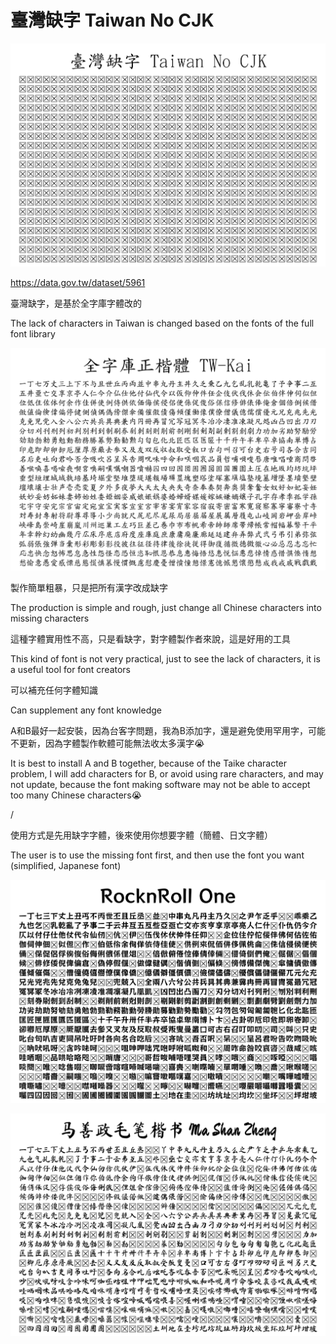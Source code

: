 # 臺灣缺字 Taiwan No CJK
![](https://raw.githubusercontent.com/FWHP-Enfun/Taiwan-No-CJK/main/%E7%BC%BA%E5%AD%97.png)

https://data.gov.tw/dataset/5961

臺灣缺字，是基於全字庫字體改的

The lack of characters in Taiwan is changed based on the fonts of the full font library

![](https://raw.githubusercontent.com/FWHP-Enfun/Taiwan-No-CJK/main/%E5%8E%9F%E6%9C%AC.png)

製作簡單粗暴，只是把所有漢字改成缺字

The production is simple and rough, just change all Chinese characters into missing characters

這種字體實用性不高，只是看缺字，對字體製作者來說，這是好用的工具

This kind of font is not very practical, just to see the lack of characters, it is a useful tool for font creators

可以補充任何字體知識

Can supplement any font knowledge

A和B最好一起安裝，因為台客字問題，我為B添加字，還是避免使用罕用字，可能不更新，因為字體製作軟體可能無法收太多漢字😭

It is best to install A and B together, because of the Taike character problem, I will add characters for B, or avoid using rare characters, and may not update, because the font making software may not be able to accept too many Chinese characters😭

/

使用方式是先用缺字字體，後來使用你想要字體（簡體、日文字體）

The user is to use the missing font first, and then use the font you want (simplified, Japanese font)

![](https://raw.githubusercontent.com/FWHP-Enfun/Taiwan-No-CJK/main/%E6%97%A5%E6%96%87%E7%AF%84%E4%BE%8B.png)

![](https://raw.githubusercontent.com/FWHP-Enfun/Taiwan-No-CJK/main/%E7%B0%A1%E9%AB%94%E7%AF%84%E4%BE%8B.png)
